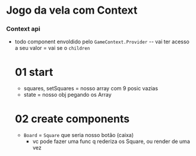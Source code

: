 # Jogo da vela com Context


  ### Context api
  - todo component envoldido pelo `GameContext.Provider`
    -- vai ter acesso a seu valor = vai se o `children`

    # 01 start
    - squares, setSquares = nosso array com 9 posic vazias
    - state = nosso obj pegando os Array

    # 02 create components
    - `Board` = `Square` que seria nosso botão (caixa)
      * vc pode fazer uma func q rederiza os Square, ou render de uma vez
